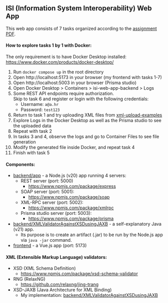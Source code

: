 ## ISI (Information System Interoperability) Web App

This web app consists of 7 tasks organized according to the [assignment PDF](EN_Description_of_project_assignment.pdf).

#### How to explore tasks 1 by 1 with Docker:

The only requirement is to have Docker Desktop installed:  
https://www.docker.com/products/docker-desktop/

1. Run `docker compose up` in the root directory
2. Open http://localhost:5173 in your browser (my frontend with tasks 1-7)
3. Open http://localhost:5003 in your browser (Prisma studio)
4. Open Docker Desktop > Containers > isi-web-app-backend > Logs
5. Some REST API endpoints require authorization.  
   Skip to task 6 and register or login with the following credentials:
   - Username: `a@a.hr`
   - Password: `test123`
6. Return to task 1 and try uploading XML files from [xml-upload-examples](xml-upload-examples)
7. Explore Logs in the Docker Desktop as well as the Prisma studio to see the uploaded data
8. Repeat with task 2
9. In tasks 3 and 4, observe the logs and go to Container Files to see file generation
10. Modify the generated file inside Docker, and repeat task 4
11. Finish with task 5

#### Components:

- [backend/app](backend/app) - a Node.js (v20) app running 4 servers:
  - REST server (port: 5000)
    - https://www.npmjs.com/package/express
  - SOAP server (port: 5001):
    - https://www.npmjs.com/package/soap
  - XML-RPC server (port: 5002):
    - https://www.npmjs.com/package/xmlrpc
  - Prisma studio server (port: 5003):
    - https://www.npmjs.com/package/prisma
- [backend/XMLValidatorAgainstXSDusingJAXB](backend/XMLValidatorAgainstXSDusingJAXB) - a self-explanatory Java (v21) app.
  - Its purpose is to create an artifact (.jar) to be run by the Node.js app via `java -jar` command.
- [frontend](frontend) - a Vue.js app (port: 5173)

#### XML (Extensible Markup Language) validators:

- XSD (XML Schema Definition)
  - https://www.npmjs.com/package/xsd-schema-validator
- RNG (RelaxNG)
  - https://github.com/relaxng/jing-trang
- XSD-JAXB (Java Architecture for XML Binding)
  - My implementation: [backend/XMLValidatorAgainstXSDusingJAXB](backend/XMLValidatorAgainstXSDusingJAXB)
